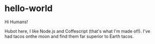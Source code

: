 # hello-world

Hi Humans!

Hubot here, I like Node.js and Coffescript (that's what I'm made of!).
I've had tacos onthe moon and find them far superior to Earth tacos.

